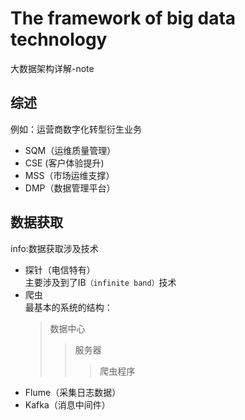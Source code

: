 # The framework of big data technology
大数据架构详解-note
## 综述
例如：运营商数字化转型衍生业务
* SQM（运维质量管理）  
* CSE (客户体验提升)
* MSS（市场运维支撑）
* DMP（数据管理平台）
## 数据获取
info:数据获取涉及技术
* 探针（电信特有）  
  主要涉及到了IB`（infinite band）`技术
* 爬虫  
  最基本的系统的结构：  
  > 数据中心
  >> 服务器
  >>> 爬虫程序
* Flume（采集日志数据）
* Kafka（消息中间件）
